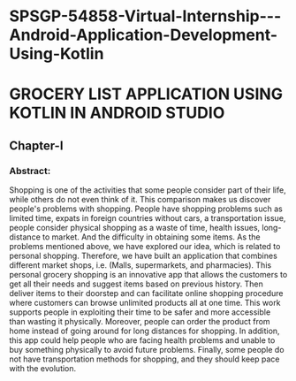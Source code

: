 # SPSGP-54858-Virtual-Internship---Android-Application-Development-Using-Kotlin
# **GROCERY LIST APPLICATION USING KOTLIN IN ANDROID STUDIO**
## **Chapter-I**
### **Abstract:**
Shopping is one of the activities that some people consider part of their life, while others do not even think of it. This comparison makes us discover people's problems with shopping. People have shopping problems such as limited time, expats in foreign countries without cars, a transportation issue, people consider physical shopping as a waste of time, health issues, long-distance to market. And the difficulty in obtaining some items. 
 As the problems mentioned above, we have explored our idea, which is related to personal shopping. Therefore, we have built an application that combines different market shops, i.e. (Malls, supermarkets, and pharmacies). 
This personal grocery shopping is an innovative app that allows the customers to get all their needs and suggest items based on previous history. Then deliver items to their doorstep and can facilitate online shopping procedure where customers can browse unlimited products all at one time. This work supports people in exploiting their time to be safer and more accessible than wasting it physically.
 Moreover, people can order the product from home instead of going around for long distances for shopping. In addition, this app could help people who are facing health problems and unable to buy something physically to avoid future problems. 
Finally, some people do not have transportation methods for shopping, and they should keep pace with the evolution.


